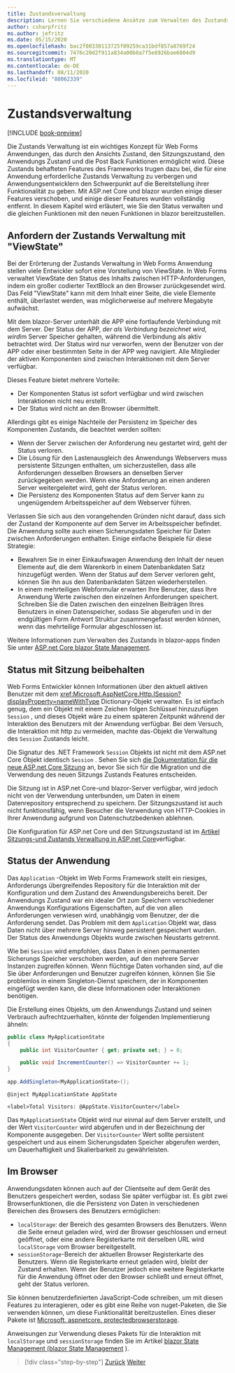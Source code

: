 ```yaml
---
title: Zustandsverwaltung
description: Lernen Sie verschiedene Ansätze zum Verwalten des Zustands in ASP.net Web Forms und blazor kennen.
author: csharpfritz
ms.author: jefritz
ms.date: 05/15/2020
ms.openlocfilehash: bac2f00330113725f09259ca31bdf857a8769f24
ms.sourcegitcommit: 7476c20d2f911a834a00b8a7f5e8926bae6804d9
ms.translationtype: MT
ms.contentlocale: de-DE
ms.lasthandoff: 08/11/2020
ms.locfileid: "88062339"
---
```

# <a name="state-management"></a>Zustandsverwaltung

[!INCLUDE [book-preview](../../../includes/book-preview.md)]

Die Zustands Verwaltung ist ein wichtiges Konzept für Web Forms Anwendungen, das durch den Ansichts Zustand, den Sitzungszustand, den Anwendungs Zustand und die Post Back Funktionen ermöglicht wird. Diese Zustands behafteten Features des Frameworks trugen dazu bei, die für eine Anwendung erforderliche Zustands Verwaltung zu verbergen und Anwendungsentwicklern den Schwerpunkt auf die Bereitstellung ihrer Funktionalität zu geben. Mit ASP.net Core und blazor wurden einige dieser Features verschoben, und einige dieser Features wurden vollständig entfernt. In diesem Kapitel wird erläutert, wie Sie den Status verwalten und die gleichen Funktionen mit den neuen Funktionen in blazor bereitzustellen.

## <a name="request-state-management-with-viewstate"></a>Anfordern der Zustands Verwaltung mit "ViewState"

Bei der Erörterung der Zustands Verwaltung in Web Forms Anwendung stellen viele Entwickler sofort eine Vorstellung von ViewState. In Web Forms verwaltet ViewState den Status des Inhalts zwischen HTTP-Anforderungen, indem ein großer codierter TextBlock an den Browser zurückgesendet wird. Das Feld "ViewState" kann mit dem Inhalt einer Seite, die viele Elemente enthält, überlastet werden, was möglicherweise auf mehrere Megabyte aufwächst.

Mit dem blazor-Server unterhält die APP eine fortlaufende Verbindung mit dem Server. Der Status der APP, *der als Verbindung bezeichnet wird, wird*im Server Speicher gehalten, während die Verbindung als aktiv betrachtet wird. Der Status wird nur verworfen, wenn der Benutzer von der APP oder einer bestimmten Seite in der APP weg navigiert. Alle Mitglieder der aktiven Komponenten sind zwischen Interaktionen mit dem Server verfügbar.

Dieses Feature bietet mehrere Vorteile:

- Der Komponenten Status ist sofort verfügbar und wird zwischen Interaktionen nicht neu erstellt.
- Der Status wird nicht an den Browser übermittelt.

Allerdings gibt es einige Nachteile der Persistenz im Speicher des Komponenten Zustands, die beachtet werden sollten:

- Wenn der Server zwischen der Anforderung neu gestartet wird, geht der Status verloren.
- Die Lösung für den Lastenausgleich des Anwendungs Webservers muss persistente Sitzungen enthalten, um sicherzustellen, dass alle Anforderungen desselben Browsers an denselben Server zurückgegeben werden. Wenn eine Anforderung an einen anderen Server weitergeleitet wird, geht der Status verloren.
- Die Persistenz des Komponenten Status auf dem Server kann zu ungenügendem Arbeitsspeicher auf dem Webserver führen.

Verlassen Sie sich aus den vorangehenden Gründen nicht darauf, dass sich der Zustand der Komponente auf dem Server im Arbeitsspeicher befindet. Die Anwendung sollte auch einen Sicherungsdaten Speicher für Daten zwischen Anforderungen enthalten. Einige einfache Beispiele für diese Strategie:

- Bewahren Sie in einer Einkaufswagen Anwendung den Inhalt der neuen Elemente auf, die dem Warenkorb in einem Datenbankdaten Satz hinzugefügt werden. Wenn der Status auf dem Server verloren geht, können Sie ihn aus den Datenbankdaten Sätzen wiederherstellen.
- In einem mehrteiligen Webformular erwarten Ihre Benutzer, dass Ihre Anwendung Werte zwischen den einzelnen Anforderungen speichert. Schreiben Sie die Daten zwischen den einzelnen Beiträgen Ihres Benutzers in einen Datenspeicher, sodass Sie abgerufen und in der endgültigen Form Antwort Struktur zusammengefasst werden können, wenn das mehrteilige Formular abgeschlossen ist.

Weitere Informationen zum Verwalten des Zustands in blazor-apps finden Sie unter [ASP.net Core blazor State Management](/aspnet/core/blazor/state-management).

## <a name="maintain-state-with-session"></a>Status mit Sitzung beibehalten

Web Forms Entwickler können Informationen über den aktuell aktiven Benutzer mit dem <xref:Microsoft.AspNetCore.Http.ISession?displayProperty=nameWithType> Dictionary-Objekt verwalten. Es ist einfach genug, dem ein Objekt mit einem Zeichen folgen Schlüssel hinzuzufügen `Session` , und dieses Objekt wäre zu einem späteren Zeitpunkt während der Interaktion des Benutzers mit der Anwendung verfügbar. Bei dem Versuch, die Interaktion mit http zu vermeiden, machte das-Objekt die Verwaltung des `Session` Zustands leicht.

Die Signatur des .NET Framework `Session` Objekts ist nicht mit dem ASP.net Core Objekt identisch `Session` . Sehen Sie sich [die Dokumentation für die neue ASP.net Core Sitzung](/dotnet/api/microsoft.aspnetcore.http.isession) an, bevor Sie sich für die Migration und die Verwendung des neuen Sitzungs Zustands Features entscheiden.

Die Sitzung ist in ASP.net Core-und blazor-Server verfügbar, wird jedoch nicht von der Verwendung unterbunden, um Daten in einem Datenrepository entsprechend zu speichern. Der Sitzungszustand ist auch nicht funktionsfähig, wenn Besucher die Verwendung von HTTP-Cookies in Ihrer Anwendung aufgrund von Datenschutzbedenken ablehnen.

Die Konfiguration für ASP.net Core und den Sitzungszustand ist im [Artikel Sitzungs-und Zustands Verwaltung in ASP.net Core](/aspnet/core/fundamentals/app-state#session-state)verfügbar.

## <a name="application-state"></a>Status der Anwendung

Das `Application` -Objekt im Web Forms Framework stellt ein riesiges, Anforderungs übergreifendes Repository für die Interaktion mit der Konfiguration und dem Zustand des Anwendungsbereichs bereit. Der Anwendungs Zustand war ein idealer Ort zum Speichern verschiedener Anwendungs Konfigurations Eigenschaften, auf die von allen Anforderungen verwiesen wird, unabhängig vom Benutzer, der die Anforderung sendet. Das Problem mit dem `Application` Objekt war, dass Daten nicht über mehrere Server hinweg persistent gespeichert wurden. Der Status des Anwendungs Objekts wurde zwischen Neustarts getrennt.

Wie bei `Session` wird empfohlen, dass Daten in einen permanenten Sicherungs Speicher verschoben werden, auf den mehrere Server Instanzen zugreifen können. Wenn flüchtige Daten vorhanden sind, auf die Sie über Anforderungen und Benutzer zugreifen können, können Sie Sie problemlos in einem Singleton-Dienst speichern, der in Komponenten eingefügt werden kann, die diese Informationen oder Interaktionen benötigen.

Die Erstellung eines Objekts, um den Anwendungs Zustand und seinen Verbrauch aufrechtzuerhalten, könnte der folgenden Implementierung ähneln:

```csharp
public class MyApplicationState
{
    public int VisitorCounter { get; private set; } = 0;

    public void IncrementCounter() => VisitorCounter += 1;
}
```

```csharp
app.AddSingleton<MyApplicationState>();
```

```razor
@inject MyApplicationState AppState

<label>Total Visitors: @AppState.VisitorCounter</label>
```

Das `MyApplicationState` Objekt wird nur einmal auf dem Server erstellt, und der Wert `VisitorCounter` wird abgerufen und in der Bezeichnung der Komponente ausgegeben. Der `VisitorCounter` Wert sollte persistent gespeichert und aus einem Sicherungsdaten Speicher abgerufen werden, um Dauerhaftigkeit und Skalierbarkeit zu gewährleisten.

## <a name="in-the-browser"></a>Im Browser

Anwendungsdaten können auch auf der Clientseite auf dem Gerät des Benutzers gespeichert werden, sodass Sie später verfügbar ist. Es gibt zwei Browserfunktionen, die die Persistenz von Daten in verschiedenen Bereichen des Browsers des Benutzers ermöglichen:

- `localStorage`: der Bereich des gesamten Browsers des Benutzers. Wenn die Seite erneut geladen wird, wird der Browser geschlossen und erneut geöffnet, oder eine andere Registerkarte mit derselben URL wird `localStorage` vom Browser bereitgestellt.
- `sessionStorage`-Bereich der aktuellen Browser Registerkarte des Benutzers. Wenn die Registerkarte erneut geladen wird, bleibt der Zustand erhalten. Wenn der Benutzer jedoch eine weitere Registerkarte für die Anwendung öffnet oder den Browser schließt und erneut öffnet, geht der Status verloren.

Sie können benutzerdefinierten JavaScript-Code schreiben, um mit diesen Features zu interagieren, oder es gibt eine Reihe von nuget-Paketen, die Sie verwenden können, um diese Funktionalität bereitzustellen. Eines dieser Pakete ist [Microsoft. aspnetcore. protectedbrowserstorage](https://www.nuget.org/packages/Microsoft.AspNetCore.ProtectedBrowserStorage).

Anweisungen zur Verwendung dieses Pakets für die Interaktion mit `localStorage` und `sessionStorage` finden Sie im Artikel [blazor State Management (blazor State Management](/aspnet/core/blazor/state-management#protected-browser-storage-experimental-package) ).

>[!div class="step-by-step"]
>[Zurück](pages-routing-layouts.md)
>[Weiter](forms-validation.md)
